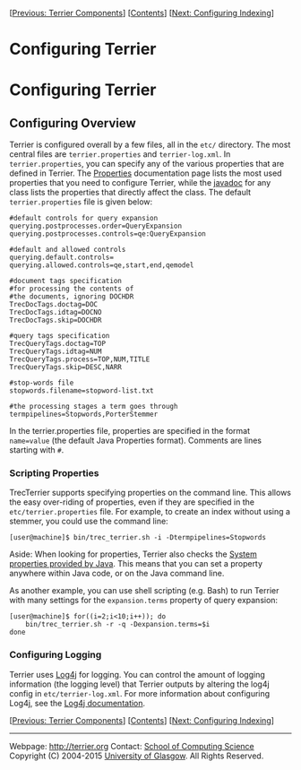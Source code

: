 <span>\[</span>[Previous: Terrier Components](basicComponents.html)<span>\]</span> <span>\[</span>[Contents](index.html)<span>\]</span> <span>\[</span>[Next: Configuring Indexing](configure_indexing.html)<span>\]</span>

Configuring Terrier
===================

Configuring Terrier
===================

Configuring Overview
--------------------

Terrier is configured overall by a few files, all in the `etc/` directory. The most central files are `terrier.properties` and `terrier-log.xml`. In `terrier.properties`, you can specify any of the various properties that are defined in Terrier. The [Properties](properties.html) documentation page lists the most used properties that you need to configure Terrier, while the [javadoc](javadoc/) for any class lists the properties that directly affect the class. The default `terrier.properties` file is given below:


    #default controls for query expansion
    querying.postprocesses.order=QueryExpansion
    querying.postprocesses.controls=qe:QueryExpansion

    #default and allowed controls
    querying.default.controls=
    querying.allowed.controls=qe,start,end,qemodel

    #document tags specification
    #for processing the contents of
    #the documents, ignoring DOCHDR
    TrecDocTags.doctag=DOC
    TrecDocTags.idtag=DOCNO
    TrecDocTags.skip=DOCHDR

    #query tags specification
    TrecQueryTags.doctag=TOP
    TrecQueryTags.idtag=NUM
    TrecQueryTags.process=TOP,NUM,TITLE
    TrecQueryTags.skip=DESC,NARR

    #stop-words file
    stopwords.filename=stopword-list.txt

    #the processing stages a term goes through
    termpipelines=Stopwords,PorterStemmer

In the terrier.properties file, properties are specified in the format `name=value` (the default Java Properties format). Comments are lines starting with `#`.

### Scripting Properties

TrecTerrier supports specifying properties on the command line. This allows the easy over-riding of properties, even if they are specified in the `etc/terrier.properties` file. For example, to create an index without using a stemmer, you could use the command line:

    [user@machine]$ bin/trec_terrier.sh -i -Dtermpipelines=Stopwords

Aside: When looking for properties, Terrier also checks the [System properties provided by Java](http://download.oracle.com/javase/tutorial/essential/environment/sysprop.html). This means that you can set a property anywhere within Java code, or on the Java command line.

As another example, you can use shell scripting (e.g. Bash) to run Terrier with many settings for the `expansion.terms` property of query expansion:

    [user@machine]$ for((i=2;i<10;i++)); do 
        bin/trec_terrier.sh -r -q -Dexpansion.terms=$i 
    done

### Configuring Logging

Terrier uses [Log4j](http://logging.apache.org/log4j/1.2/) for logging. You can control the amount of logging information (the logging level) that Terrier outputs by altering the log4j config in `etc/terrier-log.xml`. For more information about configuring Log4j, see the [Log4j documentation](http://logging.apache.org/log4j/1.2/manual.html).

<span>\[</span>[Previous: Terrier Components](basicComponents.html)<span>\]</span> <span>\[</span>[Contents](index.html)<span>\]</span> <span>\[</span>[Next: Configuring Indexing](configure_indexing.html)<span>\]</span>

------------------------------------------------------------------------

Webpage: <http://terrier.org>
Contact: [](mailto:terrier@dcs.gla.ac.uk)
[School of Computing Science](http://www.dcs.gla.ac.uk/)
Copyright (C) 2004-2015 [University of Glasgow](http://www.gla.ac.uk/). All Rights Reserved.
